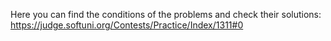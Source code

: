 Here you can find the conditions of the problems and check their solutions:
https://judge.softuni.org/Contests/Practice/Index/1311#0